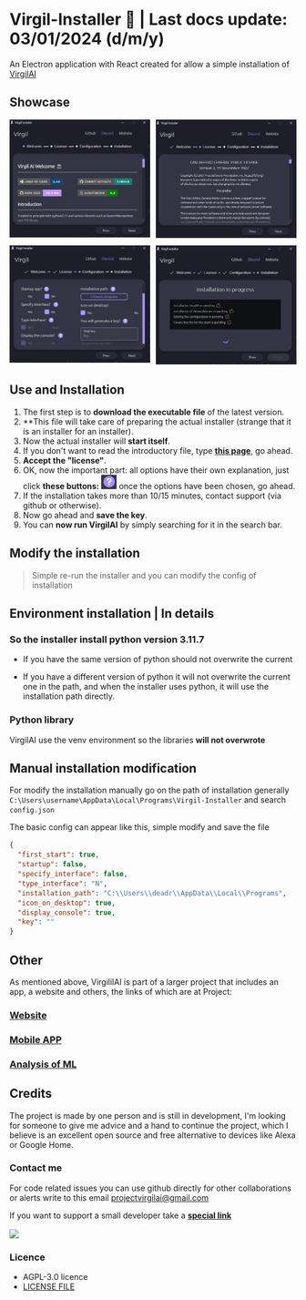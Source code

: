 # Virgil-Installer 🥙 | Last docs update: 03/01/2024 (d/m/y)

An Electron application with React created for allow a simple installation of [VirgilAI](https://github.com/ProjecVirgil/VirgilAI)

## Showcase

<div style="display: grid; grid-template-columns: repeat(2, 1fr); gap: 10px;">
  <!-- Immagine 1 -->
  <div><img src="docs/img/img_1.png" alt="Descrizione Immagine 1" style="width:100%;"></div>
  <!-- Immagine 2 -->
  <div><img src="docs/img/img_2.png" alt="Descrizione Immagine 2" style="width:100%;"></div>
  <!-- Immagine 3 -->
  <div><img src="docs/img/img_3.png" alt="Descrizione Immagine 3" style="width:100%;"></div>
  <!-- Immagine 4 -->
  <div><img src="docs/img/img_4.png" alt="Descrizione Immagine 4" style="width:100%;"></div>
</div>

## Use and Installation

1. The first step is to **download the executable file** of the latest version.
2. **This file will take care of preparing the actual installer (strange that it is an installer for an installer).
3. Now the actual installer will **start itself**.
4. If you don't want to read the introductory file, type **[this page](https://github.com/ProjecVirgil/VirgilAI)**, go ahead.
5. **Accept the "license"**.
6. OK, now the important part: all options have their own explanation, just click **these buttons:** ![img](/docs/img/img_button.png) once the options have been chosen, go ahead.
7. If the installation takes more than 10/15 minutes, contact support (via github or otherwise).
8. Now go ahead and **save the key**.
9. You can **now run VirgilAI** by simply searching for it in the search bar.

## Modify the installation

> Simple re-run the installer and you can modify the config of installation

## Environment installation | In details

### So the installer install python version 3.11.7

- If you have the same version of python should not overwrite the current

- If you have a different version of python it will not overwrite the current one in the path, and when the installer uses python, it will use the installation path directly.

### Python library

VirgilAI use the venv environment so the libraries **will not overwrote**

## Manual installation modification

For modify the installation manually go on the path of installation generally `C:\Users\username\AppData\Local\Programs\Virgil-Installer` and search `config.json`

The basic config can appear like this, simple modify and save the file

```json
{
  "first_start": true,
  "startup": false,
  "specify_interface": false,
  "type_interface": "N",
  "installation_path": "C:\\Users\\deadr\\AppData\\Local\\Programs",
  "icon_on_desktop": true,
  "display_console": true,
  "key": ""
}
```

## Other

As mentioned above, VirgililAI is part of a larger project that includes an app, a website and others, the links of which are at Project:

### [Website](https://projectvirgil.net)

### [Mobile APP](https://github.com/Retr0100/VirgilApp)

### [Analysis of ML](https://github.com/Retr0100/VirgilML)

## Credits

The project is made by one person and is still in development, I'm looking for someone to give me advice and a hand to continue the project, which I believe is an excellent open source and free alternative to devices like Alexa or Google Home.

### Contact me

For code related issues you can use github directly for other collaborations or alerts write to this email <projectvirgilai@gmail.com>

If you want to support a small developer take a [**special link**](https://www.paypal.me/Retr0jk)

<a href="https://www.paypal.com/paypalme/Retr0jk">
  <img width = 200 align="center" src="https://img.shields.io/badge/PayPal-00457C?style=for-the-badge&logo=paypal&logoColor=white" />
</a>
</div>

### Licence

- AGPL-3.0 licence
- [LICENSE FILE](https://github.com/Retr0100/VirgilAI/blob/master/LICENSE)
